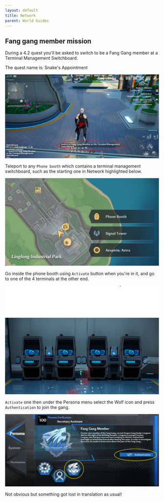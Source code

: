 ```yaml
---
layout: default
title: Network
parent: World Guides
---
```


## Fang gang member mission

During a 4.2 quest you'll be asked to switch to be a Fang Gang member at a Terminal Management Switchboard.

The quest name is: Snake's Appointment

![](images/fang_gang_member_prompt.jpg)

Teleport to any `Phone booth` which contains a terminal management switchboard, such as the starting one in Network highlighted below.

![](images/phone_booth.png)

Go inside the phone booth using `Activate` button when you're in it, and go to one of the 4 terminals at the other end.

![](images/terminal_management_switchboard.png)

`Activate` one then under the Persona menu select the Wolf icon and press `Authentication` to join the gang.

![](images/fang_gang_authentication.png)

Not obvious but something got lost in translation as usual!
